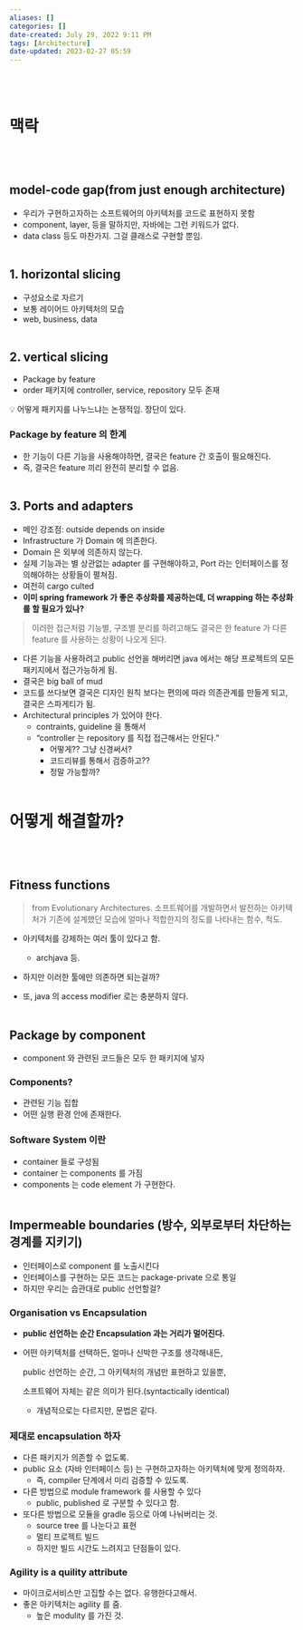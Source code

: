 ```yaml
---
aliases: []
categories: []
date-created: July 29, 2022 9:11 PM
tags: [Architecture]
date-updated: 2023-02-27 05:59
---
```

<br><br>
# 맥락
<br><br>
## model-code gap(from just enough architecture)

- 우리가 구현하고자하는 소프트웨어의 아키텍처를 코드로 표현하지 못함
- component, layer, 등을 말하지만, 자바에는 그런 키워드가 없다.
- data class 등도 마찬가지. 그걸 클래스로 구현할 뿐임.
<br><br>
## 1. horizontal slicing

- 구성요소로 자르기
- 보통 레이어드 아키텍처의 모습
- web, business, data
<br><br>
## 2. vertical slicing

- Package by feature
- order 패키지에 controller, service, repository 모두 존재

<aside>
💡 어떻게 패키지를 나누느냐는 논쟁적임. 장단이 있다.

</aside>

### Package by feature 의 한계

- 한 기능이 다른 기능을 사용해야하면, 결국은 feature 간 호출이 필요해진다.
- 즉, 결국은 feature 끼리 완전히 분리할 수 없음.
<br><br>
## 3. Ports and adapters

- 메인 강조점: outside depends on inside
- Infrastructure 가 Domain 에 의존한다.
- Domain 은 외부에 의존하지 않는다.
- 실제 기능과는 별 상관없는 adapter 를 구현해야하고, Port 라는 인터페이스를 정의해야하는 상황들이 펼쳐짐.
- 여전히 cargo culted
- **이미 spring framework 가 좋은 추상화를 제공하는데, 더 wrapping 하는 추상화를 할 필요가 있나?**

> 이러한 접근처럼 기능별, 구조별 분리를 하려고해도 결국은 한 feature 가 다른 feature 를 사용하는 상황이 나오게 된다.
> 
- 다른 기능을 사용하려고 public 선언을 해버리면 java 에서는 해당 프로젝트의 모든 패키지에서 접근가능하게 됨.
- 결국은 big ball of mud
- 코드를 쓰다보면 결국은 디자인 원칙 보다는 편의에 따라 의존관계를 만들게 되고, 결국은 스파게티가 됨.
- Architectural principles 가 있어야 한다.
    - contraints, guideline 을 통해서
    - “controller 는 repository 를 직접 접근해서는 안된다.”
        - 어떻게?? 그냥 신경써서?
        - 코드리뷰를 통해서 검증하고??
        - 정말 가능할까?
<br><br>
# 어떻게 해결할까?
<br><br>
## Fitness functions

> from Evolutionary Architectures. 소프트웨어를 개발하면서 발전하는 아키텍처가 기존에 설계했던 모습에 얼마나 적합한지의 정도를 나타내는 함수, 척도.
> 
- 아키텍처를 강제하는 여러 툴이 있다고 함.
    - archjava 등.
- 하지만 이러한 툴에만 의존하면 되는걸까?

- 또, java 의 access modifier 로는 충분하지 않다.
<br><br>
## Package by component

- component 와 관련된 코드들은 모두 한 패키지에 넣자

### Components?

- 관련된 기능 집합
- 어떤 실행 환경 안에 존재한다.

### Software System 이란

- container 들로 구성됨
- container 는 components 를 가짐
- components 는 code element 가 구현한다.
<br><br>
## Impermeable boundaries (방수, 외부로부터 차단하는 경계를 지키기)

- 인터페이스로 component 를 노출시킨다
- 인터페이스를 구현하는 모든 코드는 package-private 으로 통일
- 하지만 우리는 습관대로 public 선언할걸?

### Organisation vs Encapsulation

- **public 선언하는 순간 Encapsulation 과는 거리가 멀어진다.**
- 어떤 아키텍처를 선택하든, 얼마나 신박한 구조를 생각해내든,
    

    public 선언하는 순간, 그 아키텍처의 개념만 표현하고 있을뿐,

    

    소프트웨어 자체는 같은 의미가 된다.(syntactically identical)

    
    - 개념적으로는 다르지만, 문법은 같다.

### 제대로 encapsulation 하자

- 다른 패키지가 의존할 수 없도록.
- public 요소 (자바 인터페이스 등) 는 구현하고자하는 아키텍처에 맞게 정의하자.
    - 즉, compiler 단계에서 미리 검증할 수 있도록.
- 다른 방법으로 module framework 를 사용할 수 있다
    - public, published 로 구분할 수 있다고 함.
- 또다른 방법으로 모듈을 gradle 등으로 아예 나눠버리는 것.
    - source tree 를 나눈다고 표현
    - 멀티 프로젝트 빌드
    - 하지만 빌드 시간도 느려지고 단점들이 있다.

### Agility is a quility attribute

- 마이크로서비스만 고집할 수는 없다. 유행한다고해서.
- 좋은 아키텍처는 agility 를 줌.
    - 높은 modulity 를 가진 것.